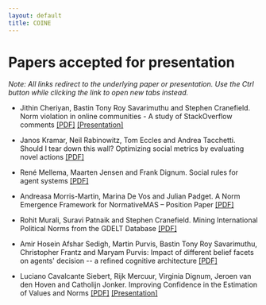 ```yaml
---
layout: default
title: COINE
---
```


# Papers accepted for presentation

*Note: All links redirect to the underlying paper or presentation. Use the Ctrl button while clicking the link to open new tabs instead.*

- Jithin Cheriyan, Bastin Tony Roy Savarimuthu and Stephen Cranefield. Norm violation in online communities - A study of StackOverflow comments [\[PDF\]](https://arxiv.org/abs/2004.05589) [\[Presentation\]](https://underline.io/lecture/95-norm-violation)

- Janos Kramar, Neil Rabinowitz, Tom Eccles and Andrea Tacchetti. Should I tear down this wall? Optimizing social metrics by evaluating novel actions [\[PDF\]](https://arxiv.org/abs/2004.07625)

- René Mellema, Maarten Jensen and Frank Dignum. Social rules for agent systems [\[PDF\]](https://arxiv.org/abs/2004.12797)

- Andreasa Morris-Martin, Marina De Vos and Julian Padget. A Norm Emergence Framework for NormativeMAS – Position Paper [\[PDF\]](https://arxiv.org/abs/2004.02575)

- Rohit Murali, Suravi Patnaik and Stephen Cranefield. Mining International Political Norms from the GDELT Database [\[PDF\]](https://arxiv.org/abs/2003.14027)

- Amir Hosein Afshar Sedigh, Martin Purvis, Bastin Tony Roy Savarimuthu, Christopher Frantz and Maryam Purvis: Impact of different belief facets on agents' decision -- a refined cognitive architecture [\[PDF\]](https://arxiv.org/abs/2004.11858)

- Luciano Cavalcante Siebert, Rijk Mercuur, Virginia Dignum, Jeroen van den Hoven and Catholijn Jonker. Improving Confidence in the Estimation of Values and Norms [\[PDF\]](https://arxiv.org/abs/2004.01056) [\[Presentation\]](https://underline.io/lecture/97-improving-confidence-in-the-estimation-of-values-and-norms)

